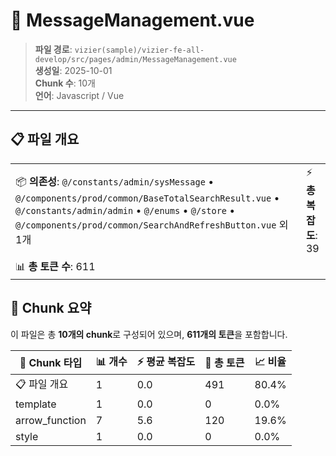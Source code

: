# 📄 MessageManagement.vue

> **파일 경로**: `vizier(sample)/vizier-fe-all-develop/src/pages/admin/MessageManagement.vue`  
> **생성일**: 2025-10-01  
> **Chunk 수**: 10개  
> **언어**: Javascript / Vue
---





## 📋 파일 개요

| | |
|--|--|
| 📦 **의존성**: `@/constants/admin/sysMessage` • `@/components/prod/common/BaseTotalSearchResult.vue` • `@/constants/admin/admin` • `@/enums` • `@/store` • `@/components/prod/common/SearchAndRefreshButton.vue` 외 1개 | ⚡ **총 복잡도**: 39 |
| 📊 **총 토큰 수**: 611 |  |






## 🧩 Chunk 요약

이 파일은 총 **10개의 chunk**로 구성되어 있으며, **611개의 토큰**을 포함합니다.

| 🧩 Chunk 타입 | 📊 개수 | ⚡ 평균 복잡도 | 📝 총 토큰 | 📈 비율 |
|---------------|--------|-------------|----------|--------|
| 📋 파일 개요 | 1 | 0.0 | 491 | 80.4% |
| template | 1 | 0.0 | 0 | 0.0% |
| arrow_function | 7 | 5.6 | 120 | 19.6% |
| style | 1 | 0.0 | 0 | 0.0% |

